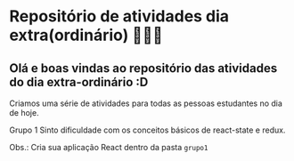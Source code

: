 # Repositório de atividades dia extra(ordinário) 🍅🍅🍅 #

## Olá e boas vindas ao repositório das atividades do dia extra-ordinário :D ##

Criamos uma série de atividades para todas as pessoas estudantes no dia de hoje.

Grupo 1
Sinto dificuldade com os conceitos básicos de react-state e redux.

Obs.: Cria sua aplicação React dentro da pasta `grupo1`